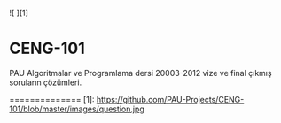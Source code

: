 ![ ][1]

CENG-101
========

PAU Algoritmalar ve Programlama dersi 20003-2012 vize ve final çıkmış soruların çözümleri.





==============
[1]: https://github.com/PAU-Projects/CENG-101/blob/master/images/question.jpg